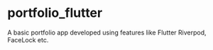 # portfolio_flutter

A basic portfolio app developed using features like Flutter Riverpod, FaceLock etc.
